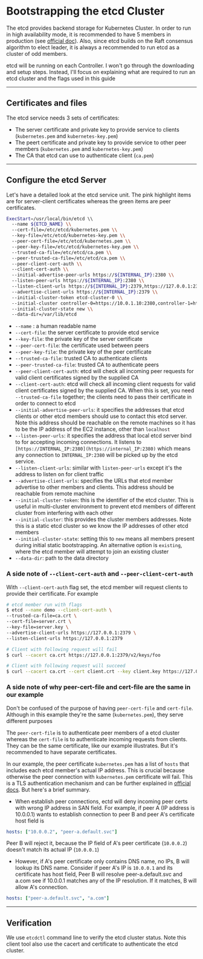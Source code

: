 # Bootstrapping the etcd Cluster
The etcd provides backend storage for Kubernetes Cluster. In order to run in high availability mode, it is recommended to have 5 members in production (see [official doc](https://kubernetes.io/docs/tasks/administer-cluster/configure-upgrade-etcd/#:~:text=A%20five%2Dmember%20cluster%20is,clustering%2C%20see%20etcd%20clustering%20documentation.)). Also, since etcd builds on the Raft consensus algorithm to elect leader, it is always a recommended to run etcd as a cluster of odd members. 

etcd will be running on each Controller. I won't go through the downloading and setup steps. Instead, I'll focus on explaining what are required to run an etcd cluster and the flags used in this guide

---
## Certificates and files

The etcd service needs 3 sets of certificates:

- The server certificate and private key to provide service to clients (`kubernetes.pem` and `kubernetes-key.pem`)
- The peert certificate and private key to provide service to other peer members (`kubernetes.pem` and `kubernetes-key.pem`)
- The CA that etcd can use to authenticate client (`ca.pem`)

---
## Configure the etcd Server

Let's have a detailed look at the etcd service unit. The pink highlight items are for server-client certificates whereas the green items are peer certificates.
```bash
ExecStart=/usr/local/bin/etcd \\
  --name ${ETCD_NAME} \\
  --cert-file=/etc/etcd/kubernetes.pem \\
  --key-file=/etc/etcd/kubernetes-key.pem \\
  --peer-cert-file=/etc/etcd/kubernetes.pem \\
  --peer-key-file=/etc/etcd/kubernetes-key.pem \\
  --trusted-ca-file=/etc/etcd/ca.pem \\
  --peer-trusted-ca-file=/etc/etcd/ca.pem \\
  --peer-client-cert-auth \\
  --client-cert-auth \\
  --initial-advertise-peer-urls https://${INTERNAL_IP}:2380 \\
  --listen-peer-urls https://${INTERNAL_IP}:2380 \\
  --listen-client-urls https://${INTERNAL_IP}:2379,https://127.0.0.1:2379 \\
  --advertise-client-urls https://${INTERNAL_IP}:2379 \\
  --initial-cluster-token etcd-cluster-0 \\
  --initial-cluster controller-0=https://10.0.1.10:2380,controller-1=https://10.0.1.11:2380,controller-2=https://10.0.1.12:2380 \\
  --initial-cluster-state new \\
  --data-dir=/var/lib/etcd
```
- `--name` : a human readable name
- `--cert-file`: the server certificate to provide etcd service
- `--key-file`: the private key of the server certificate
- `--peer-cert-file`: the certificate used between peers
- `--peer-key-file`: the private key of the peer certificate
- `--trusted-ca-file`: trusted CA to authenticate clients
- `--peer-trusted-ca-file`: trusted CA to authenticate peers
- `--peer-client-cert-auth`: etcd will check all incoming peer requests for valid client certificates signed by the supplied CA
- `--client-cert-auth`: etcd will check all incoming client requests for valid client certificates signed by the supplied CA. When this is set, you need `--trusted-ca-file` together; the clients need to pass their certificate in order to connect to etcd
- `--initial-advertise-peer-urls`: it specifies the addresses that etcd clients or other etcd members should use to contact this etcd server. Note this address should be reachable on the remote machines so it has to be the IP address of the EC2 instance, other than `localhost`
- `--listen-peer-urls`: it specifies the address that local etcd server bind to for accepting incoming connections. It listens to `[https://INTERNAL_IP:2380](https://internal_IP:2380)` which means any connection to `INTERNAL_IP:2380` will be picked up by the etcd service.
- `--listen-client-urls`: similar with `listen-peer-urls` except it's the address to listen on for client traffic
- `--advertise-client-urls`: specifies the URLs that etcd member advertise to other members and clients. This address should be reachable from remote machine
- `--initial-cluster-token`: this is the identifier of the etcd cluster. This is useful in multi-cluster environment to prevent etcd members of different cluster from interfering with each other
- `--initial-cluster`: this provides the cluster members addresses. Note this is a static etcd cluster so we know the IP addresses of other etcd members
- `--initial-cluster-state`: setting this to `new` means all members present during initial static bootstrapping. An alternative option is `existing`, where the etcd member will attempt to join an existing cluster
- `--data-dir`: path to the data directory

### A side note of `--client-cert-auth` and `--peer-client-cert-auth`
With `--client-cert-auth` flag set, the etcd member will request clients to provide their certificate. For example
```bash
# etcd member run with flags
$ etcd --name demo --client-cert-auth \
--trusted-ca-file=ca.crt \
--cert-file=server.crt \
--key-file=server.key \
--advertise-client-urls https://127.0.0.1:2379 \
--listen-client-urls https://127.0.0.1:2379

# Client with following request will fail
$ curl --cacert ca.crt https://127.0.0.1:2379/v2/keys/foo 

# Client with following request will succeed
$ curl --cacert ca.crt --cert client.crt --key client.key https://127.0.0.1:2379/v2/keys/foo 
```

### A side note of why peer-cert-file and cert-file are the same in our example
Don't be confused of the purpose of having `peer-cert-file` and `cert-file`. Although in this example they're the same (`kubernetes.pem`), they serve different purposes

The `peer-cert-file` is to authenticate peer members of a etcd cluster whereas the `cert-file` is to authenticate incoming requests from clients. They can be the same certificate, like our example illustrates. But it's recommended to have separate certificates. 

In our example, the peer certificate `kubernetes.pem` has a list of `hosts` that includes each etcd member's actual IP address. This is crucial because otherwise the peer connection with `kubernetes.pem` certificate will fail. This is a TLS authentication mechanism and can be further explained in [official docs](https://etcd.io/docs/v3.4/op-guide/security/#notes-for-host-whitelist). But here's a brief summary.
- When establish peer connections, ectd will deny incoming peer certs with wrong IP address in SAN field. For example, if peer A (IP address is 10.0.0.1) wants to establish connection to peer B and peer A's certificate host field is

```yaml
hosts: ["10.0.0.2", "peer-a.default.svc"]
```
Peer B will reject it, because the IP field of A's peer certificate (`10.0.0.2`) doesn't match its actual IP (`10.0.0.1`)

- However, if A's peer certificate only contains DNS name, no IPs, B will lookup its DNS name. Consider if peer A's IP is `10.0.0.1` and its certificate has host field, Peer B will resolve peer-a.default.svc and a.com see if 10.0.0.1 matches any of the IP resolution. If it matches, B will allow A's connection.
```yaml
hosts: ["peer-a.default.svc", "a.com"]
```
---
## Verification

We use `etcdctl` command line to verify the etcd cluster status. Note this client tool also use the cacert and certificate to authenticate the etcd cluster.